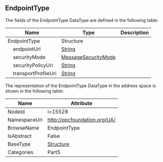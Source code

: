 <!-- datatype -->
## EndpointType
  
<!-- end of description -->
The fields of the EndpointType DataType are defined in the following table:  

|Name|Type|Description|
|---|---|---|
|EndpointType|Structure||
|&nbsp;&nbsp;&nbsp;&nbsp;endpointUrl|[String](../../../Part3/DataTypes/String/readme.md)||
|&nbsp;&nbsp;&nbsp;&nbsp;securityMode|[MessageSecurityMode](../../../Part4/DataTypes/MessageSecurityMode/readme.md)||
|&nbsp;&nbsp;&nbsp;&nbsp;securityPolicyUri|[String](../../../Part3/DataTypes/String/readme.md)||
|&nbsp;&nbsp;&nbsp;&nbsp;transportProfileUri|[String](../../../Part3/DataTypes/String/readme.md)||

The representation of the EndpointType DataType in the address space is shown in the following table:  

|Name|Attribute|
|---|---|
|NodeId|i=15528|
|NamespaceUri|http://opcfoundation.org/UA/|
|BrowseName|EndpointType|
|IsAbstract|False|
|BaseType|[Structure](../../../Part3/DataTypes/Structure/readme.md)|
|Categories|Part5|

